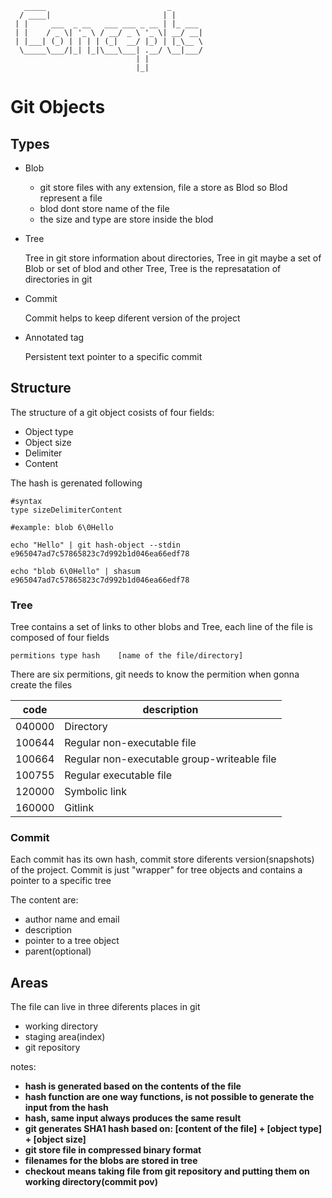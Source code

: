 ```
   _____                           _       
  / ____|                         | |      
 | |     ___  _ __   ___ ___ _ __ | |_ ___ 
 | |    / _ \| '_ \ / __/ _ \ '_ \| __/ __|
 | |___| (_) | | | | (_|  __/ |_) | |_\__ \
  \_____\___/|_| |_|\___\___| .__/ \__|___/
                            | |            
                            |_|            
```

# Git Objects

## Types

- Blob 

   - git store files with any extension, file a store as Blod so Blod represent a file
   - blod dont store name of the file
   - the size and type are store inside the blod

- Tree 

   Tree in git store information about directories, Tree in git maybe a set of Blob or set of blod and other Tree, Tree is the represatation of directories in git

- Commit

   Commit helps to keep diferent version of the project

- Annotated tag

   Persistent text pointer to a specific commit

## Structure

The structure of a git object cosists of four fields:

- Object type
- Object size
- Delimiter
- Content

The hash is gerenated following
```
#syntax
type sizeDelimiterContent

#example: blob 6\0Hello

echo "Hello" | git hash-object --stdin
e965047ad7c57865823c7d992b1d046ea66edf78

echo "blob 6\0Hello" | shasum
e965047ad7c57865823c7d992b1d046ea66edf78
```
### Tree

Tree contains a set of links to other blobs and Tree, each line of the file is composed of four fields

```
permitions type hash    [name of the file/directory]
```

There are six permitions, git needs to know the permition when gonna create the files

| code | description |
|------|-------------|
|040000|Directory|
|100644|Regular non-executable file|
|100664|Regular non-executable group-writeable file|
|100755|Regular executable file|
|120000|Symbolic link|
|160000|Gitlink|

### Commit

Each commit has its own hash, commit store diferents version(snapshots) of the project. Commit is just "wrapper" for tree objects and contains a pointer to a specific tree

The content are:

- author name and email
- description
- pointer to a tree object
- parent(optional)

## Areas

The file can live in three diferents places in git

- working directory
- staging area(index)
- git repository


notes:

- **hash is generated based on the contents of the file**
- **hash function are one way functions, is not possible to generate the input from the hash**
- **hash, same input always produces the same result**
- **git generates SHA1 hash based on: [content of the file] + [object type] + [object size]**
- **git store file in compressed binary format**
- **filenames for the blobs are stored in tree**
- **checkout means taking file from git repository and putting them on working directory(commit pov)**